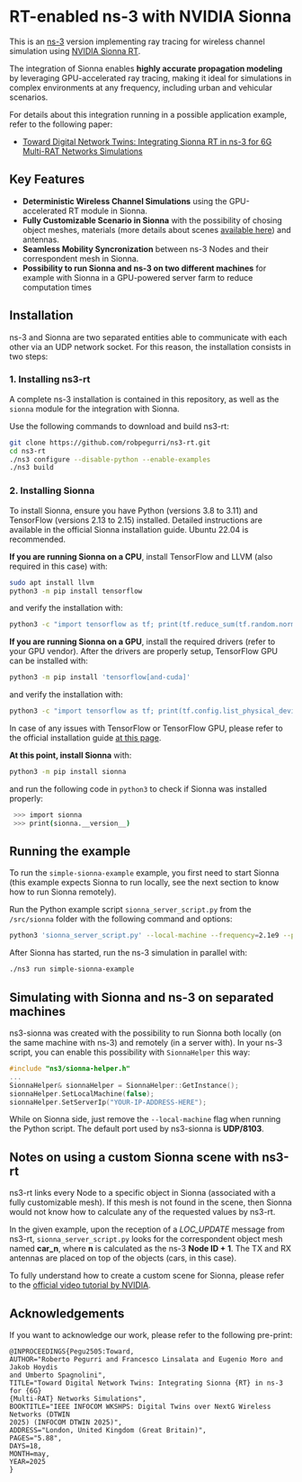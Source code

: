 # RT-enabled ns-3 with NVIDIA Sionna

This is an [ns-3](https://www.nsnam.orghttps:/) version implementing ray tracing for wireless channel simulation using [NVIDIA Sionna RT](https://github.com/NVlabs/sionna).

The integration of Sionna enables **highly accurate propagation modeling** by leveraging GPU-accelerated ray tracing, making it ideal for simulations in complex environments at any frequency, including urban and vehicular scenarios.

For details about this integration running in a possible application example, refer to the following paper:

- [Toward Digital Network Twins: Integrating Sionna RT in ns-3 for 6G Multi-RAT Networks Simulations](https://arxiv.org/abs/2501.00372)

## Key Features

- **Deterministic Wireless Channel Simulations** using the GPU-accelerated RT module in Sionna.
- **Fully Customizable Scenario in Sionna** with the possibility of chosing object meshes, materials (more details about scenes [available here](https://nvlabs.github.io/sionna/api/rt.html)) and antennas.
- **Seamless Mobility Syncronization** between ns-3 Nodes and their correspondent mesh in Sionna.
- **Possibility to run Sionna and ns-3 on two different machines** for example with Sionna in a GPU-powered server farm to reduce computation times

## Installation

ns-3 and Sionna are two separated entities able to communicate with each other via an UDP network socket. For this reason, the installation consists in two steps:

### 1. Installing ns3-rt

A complete ns-3 installation is contained in this repository, as well as the `sionna` module for the integration with Sionna.

Use the following commands to download and build ns3-rt:

```bash
git clone https://github.com/robpegurri/ns3-rt.git
cd ns3-rt
./ns3 configure --disable-python --enable-examples 
./ns3 build
```

### 2. Installing Sionna

To install Sionna, ensure you have Python (versions 3.8 to 3.11) and TensorFlow (versions 2.13 to 2.15) installed. Detailed instructions are available in the official Sionna installation guide. Ubuntu 22.04 is recommended.

**If you are running Sionna on a CPU**, install TensorFlow and LLVM (also required in this case) with:

```bash
sudo apt install llvm
python3 -m pip install tensorflow 
```

and verify the installation with:

```bash
python3 -c "import tensorflow as tf; print(tf.reduce_sum(tf.random.normal([1000, 1000])))"
```

**If you are running Sionna on a GPU**, install the required drivers (refer to your GPU vendor). After the drivers are properly setup, TensorFlow GPU can be installed with:

```bash
python3 -m pip install 'tensorflow[and-cuda]' 
```

and verify the installation with:

```bash
python3 -c "import tensorflow as tf; print(tf.config.list_physical_devices('GPU'))"
```

In case of any issues with TensorFlow or TensorFlow GPU, please refer to the official installation guide [at this page](https://www.tensorflow.org/install).

**At this point, install Sionna** with:

```bash
python3 -m pip install sionna
```

and run the following code in `python3` to check if Sionna was installed properly:

```bash
 >>> import sionna
 >>> print(sionna.__version__)
```

## Running the example

To run the `simple-sionna-example` example, you first need to start Sionna (this example expects Sionna to run locally, see the next section to know how to run Sionna remotely).

Run the Python example script `sionna_server_script.py` from the `/src/sionna` folder with the following command and options:

```bash
python3 'sionna_server_script.py' --local-machine --frequency=2.1e9 --path-to-xml-scenario=scenarios/SionnaExampleScenario/scene.xml
```

After Sionna has started, run the ns-3 simulation in parallel with:

```bash
./ns3 run simple-sionna-example
```

## Simulating with Sionna and ns-3 on separated machines

ns3-sionna was created with the possibility to run Sionna both locally (on the same machine with ns-3) and remotely (in a server with). In your ns-3 script, you can enable this possibility with `SionnaHelper` this way:

```cpp
#include "ns3/sionna-helper.h"
...
SionnaHelper& sionnaHelper = SionnaHelper::GetInstance();
sionnaHelper.SetLocalMachine(false);
sionnaHelper.SetServerIp("YOUR-IP-ADDRESS-HERE");
```

While on Sionna side, just remove the `--local-machine` flag when running the Python script. The default port used by ns3-sionna is **UDP/8103**.

## Notes on using a custom Sionna scene with ns3-rt

ns3-rt links every Node to a specific object in Sionna (associated with a fully customizable mesh). If this mesh is not found in the scene, then Sionna would not know how to calculate any of the requested values by ns3-rt.

In the given example, upon the reception of a *LOC_UPDATE* message from ns3-rt, `sionna_server_script.py` looks for the correspondent object mesh named **car_n**, where **n** is calculated as the ns-3 **Node ID + 1**. The TX and RX antennas are placed on top of the objects (cars, in this case).

To fully understand how to create a custom scene for Sionna, please refer to the [official video tutorial by NVIDIA](https://www.youtube.com/watch?v=7xHLDxUaQ7chttps:/).

## Acknowledgements
If you want to acknowledge our work, please refer to the following pre-print:
```
@INPROCEEDINGS{Pegu2505:Toward,
AUTHOR="Roberto Pegurri and Francesco Linsalata and Eugenio Moro and Jakob Hoydis
and Umberto Spagnolini",
TITLE="Toward Digital Network Twins: Integrating Sionna {RT} in ns-3 for {6G}
{Multi-RAT} Networks Simulations",
BOOKTITLE="IEEE INFOCOM WKSHPS: Digital Twins over NextG Wireless Networks (DTWIN
2025) (INFOCOM DTWIN 2025)",
ADDRESS="London, United Kingdom (Great Britain)",
PAGES="5.88",
DAYS=18,
MONTH=may,
YEAR=2025
}
```
